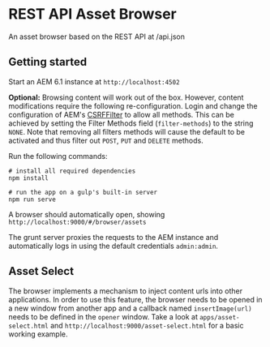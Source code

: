 # REST API Asset Browser

An asset browser based on the REST API at /api.json

## Getting started

Start an AEM 6.1 instance at `http://localhost:4502`

**Optional:** Browsing content will work out of the box. However, content modifications
require the following re-configuration. Login and change the configuration of AEM's
[CSRFFilter][csrf-filter] to allow all methods. This can be achieved by setting the
Filter Methods field (`filter-methods`) to the string `NONE`. Note that removing all
filters methods will cause the default to be activated and thus filter out `POST`,
`PUT` and `DELETE` methods.

Run the following commands:

    # install all required dependencies
    npm install
    
    # run the app on a gulp's built-in server
    npm run serve
    
A browser should automatically open, showing `http://localhost:9000/#/browser/assets`

The grunt server proxies the requests to the AEM instance and automatically logs in using
the default credentials `admin:admin`.

## Asset Select

The browser implements a mechanism to inject content urls into other applications. In
order to use this feature, the browser needs to be opened in a new window from another
app and a callback named `insertImage(url)` needs to be defined in the `opener` window.
Take a look at `apps/asset-select.html` and `http://localhost:9000/asset-select.html`
for a basic working example.

[csrf-filter]: http://localhost:4502/system/console/configMgr/com.adobe.granite.csrf.impl.CSRFFilter
